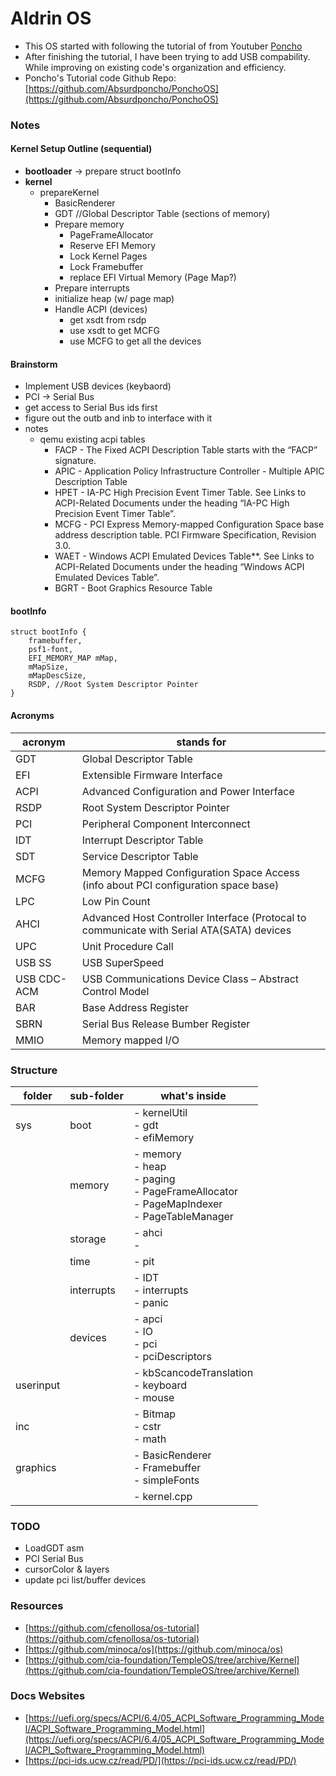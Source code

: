 # Aldrin OS
- This OS started with following the tutorial of from Youtuber [Poncho](https://www.youtube.com/channel/UC15iQ_QzTPxB6yGzzifJfKA)
- After finishing the tutorial, I have been trying to add USB compability. While improving on existing code's organization and efficiency.
- Poncho's Tutorial code Github Repo: [https://github.com/Absurdponcho/PonchoOS](https://github.com/Absurdponcho/PonchoOS)

### Notes
#### Kernel Setup Outline (sequential)
- __bootloader__ -> prepare struct bootInfo
- __kernel__
    - prepareKernel
        - BasicRenderer
        - GDT //Global Descriptor Table (sections of memory)
        - Prepare memory
            - PageFrameAllocator
            - Reserve EFI Memory
            - Lock Kernel Pages
            - Lock Framebuffer
            - replace EFI Virtual Memory (Page Map?)
        - Prepare interrupts
        - initialize heap (w/ page map)
        - Handle ACPI (devices)
            - get xsdt from rsdp
            - use xsdt to get MCFG
            - use MCFG to get all the devices

#### Brainstorm
- Implement USB devices (keybaord)
- PCI -> Serial Bus
- get access to Serial Bus ids first
- figure out the outb and inb to interface with it
- notes
    - qemu existing acpi tables
        - FACP - The Fixed ACPI Description Table starts with the “FACP” signature. 
        - APIC - Application Policy Infrastructure Controller - Multiple APIC Description Table
        - HPET - IA-PC High Precision Event Timer Table. See Links to ACPI-Related Documents under the heading “IA-PC High Precision Event Timer Table”.
        - MCFG - PCI Express Memory-mapped Configuration Space base address description table. PCI Firmware Specification, Revision 3.0.
        - WAET - Windows ACPI Emulated Devices Table**. See Links to ACPI-Related Documents under the heading “Windows ACPI Emulated Devices Table”.
        - BGRT - Boot Graphics Resource Table


#### bootInfo
```{cpp}
struct bootInfo {
    framebuffer,
    psf1-font,
    EFI_MEMORY_MAP mMap,
    mMapSize,
    mMapDescSize,
    RSDP, //Root System Descriptor Pointer
}
```

#### Acronyms
|acronym|stands for|
|---|---|
|GDT|Global Descriptor Table|
|EFI|Extensible Firmware Interface|
|ACPI|Advanced Configuration and Power Interface|
|RSDP|Root System Descriptor Pointer|
|PCI|Peripheral Component Interconnect|
|IDT|Interrupt Descriptor Table|
|SDT|Service Descriptor Table|
|MCFG|Memory Mapped Configuration Space Access (info about PCI configuration space base)|
|LPC|Low Pin Count|
|AHCI|Advanced Host Controller Interface (Protocal to communicate with Serial ATA(SATA) devices|
|UPC|Unit Procedure Call|
|USB SS|USB SuperSpeed|
|USB CDC-ACM|USB Communications Device Class – Abstract Control Model|
|BAR|Base Address Register|
|SBRN|Serial Bus Release Bumber Register|
|MMIO|Memory mapped I/O|

### Structure
|folder|sub-folder|what's inside|
|---    |---    |---|
|sys    |boot   |- kernelUtil<br/>- gdt<br/>- efiMemory
|       |memory |- memory<br/>- heap<br/>- paging<br/>- PageFrameAllocator<br/>- PageMapIndexer<br/>- PageTableManager
|       |storage|- ahci<br/>- 
|       |time   |- pit
|       |interrupts|- IDT<br/>- interrupts<br/>- panic<br/>
|       |devices|- apci<br/>- IO<br/>- pci<br/>- pciDescriptors
|userinput|     |- kbScancodeTranslation<br/>- keyboard<br/>- mouse<br/>
|inc    |       |- Bitmap<br/>- cstr<br/>- math<br/>
|graphics|      |- BasicRenderer<br/>- Framebuffer<br/>- simpleFonts
|       |       |- kernel.cpp<br/>

### TODO
- LoadGDT asm
- PCI Serial Bus
- cursorColor & layers
- update pci list/buffer devices


### Resources
- [https://github.com/cfenollosa/os-tutorial](https://github.com/cfenollosa/os-tutorial)
- [https://github.com/minoca/os](https://github.com/minoca/os)
- [https://github.com/cia-foundation/TempleOS/tree/archive/Kernel](https://github.com/cia-foundation/TempleOS/tree/archive/Kernel)


### Docs Websites
- [https://uefi.org/specs/ACPI/6.4/05_ACPI_Software_Programming_Model/ACPI_Software_Programming_Model.html](https://uefi.org/specs/ACPI/6.4/05_ACPI_Software_Programming_Model/ACPI_Software_Programming_Model.html)
- [https://pci-ids.ucw.cz/read/PD/](https://pci-ids.ucw.cz/read/PD/)
